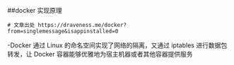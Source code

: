 ##docker 实现原理
```
# 文章出处 https://draveness.me/docker?from=singlemessage&isappinstalled=0
```
-Docker 通过 Linux 的命名空间实现了网络的隔离，又通过 iptables 进行数据包转发，让 Docker 容器能够优雅地为宿主机器或者其他容器提供服务
